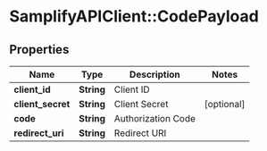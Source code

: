 # SamplifyAPIClient::CodePayload

## Properties
Name | Type | Description | Notes
------------ | ------------- | ------------- | -------------
**client_id** | **String** | Client ID | 
**client_secret** | **String** | Client Secret | [optional] 
**code** | **String** | Authorization Code | 
**redirect_uri** | **String** | Redirect URI | 


